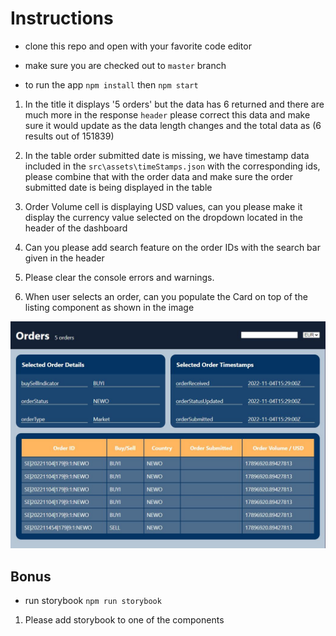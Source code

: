 # Instructions

- clone this repo and open with your favorite code editor

- make sure you are checked out to `master` branch

- to run the app `npm install` then `npm start`

1.  In the title it displays '5 orders' but the data has 6 returned and there are much more in the response `header` please correct this data and make sure it would update as the data length changes and the total data as (6 results out of 151839)

2.  In the table order submitted date is missing, we have timestamp data included in the `src\assets\timeStamps.json` with the corresponding ids, please combine that with the order data and make sure the order submitted date is being displayed in the table

3.  Order Volume cell is displaying USD values, can you please make it display the currency value selected on the dropdown located in the header of the dashboard

4.  Can you please add search feature on the order IDs with the search bar given in the header

5.  Please clear the console errors and warnings.

6.  When user selects an order, can you populate the Card on top of the listing component as shown in the image

![alt text](dashboard.JPG)

## Bonus

- run storybook `npm run storybook`

1. Please add storybook to one of the components
